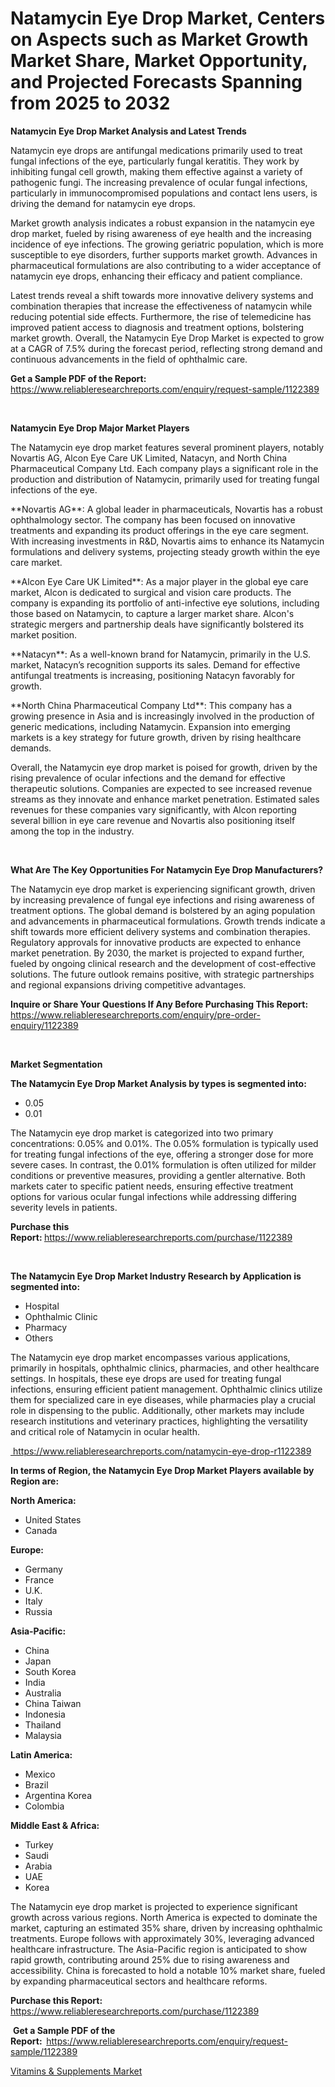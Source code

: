 <p><h1>Natamycin Eye Drop Market, Centers on Aspects such as Market Growth Market Share, Market Opportunity, and Projected Forecasts Spanning from 2025 to 2032</h1></p><p><strong>Natamycin Eye Drop Market Analysis and Latest Trends</strong></p>
<p><p>Natamycin eye drops are antifungal medications primarily used to treat fungal infections of the eye, particularly fungal keratitis. They work by inhibiting fungal cell growth, making them effective against a variety of pathogenic fungi. The increasing prevalence of ocular fungal infections, particularly in immunocompromised populations and contact lens users, is driving the demand for natamycin eye drops.</p><p>Market growth analysis indicates a robust expansion in the natamycin eye drop market, fueled by rising awareness of eye health and the increasing incidence of eye infections. The growing geriatric population, which is more susceptible to eye disorders, further supports market growth. Advances in pharmaceutical formulations are also contributing to a wider acceptance of natamycin eye drops, enhancing their efficacy and patient compliance.</p><p>Latest trends reveal a shift towards more innovative delivery systems and combination therapies that increase the effectiveness of natamycin while reducing potential side effects. Furthermore, the rise of telemedicine has improved patient access to diagnosis and treatment options, bolstering market growth. Overall, the Natamycin Eye Drop Market is expected to grow at a CAGR of 7.5% during the forecast period, reflecting strong demand and continuous advancements in the field of ophthalmic care.</p></p>
<p><strong>Get a Sample PDF of the Report:&nbsp;</strong> <a href="https://www.reliableresearchreports.com/enquiry/request-sample/1122389?utm_campaign=3319&utm_medium=2&utm_source=Github&utm_content=ia&utm_term=08032025&utm_id=natamycin-eye-drop">https://www.reliableresearchreports.com/enquiry/request-sample/1122389</a></p>
<p>&nbsp;</p>
<p><strong>Natamycin Eye Drop Major Market Players</strong></p>
<p><p>The Natamycin eye drop market features several prominent players, notably Novartis AG, Alcon Eye Care UK Limited, Natacyn, and North China Pharmaceutical Company Ltd. Each company plays a significant role in the production and distribution of Natamycin, primarily used for treating fungal infections of the eye.</p><p>**Novartis AG**: A global leader in pharmaceuticals, Novartis has a robust ophthalmology sector. The company has been focused on innovative treatments and expanding its product offerings in the eye care segment. With increasing investments in R&D, Novartis aims to enhance its Natamycin formulations and delivery systems, projecting steady growth within the eye care market.</p><p>**Alcon Eye Care UK Limited**: As a major player in the global eye care market, Alcon is dedicated to surgical and vision care products. The company is expanding its portfolio of anti-infective eye solutions, including those based on Natamycin, to capture a larger market share. Alcon's strategic mergers and partnership deals have significantly bolstered its market position.</p><p>**Natacyn**: As a well-known brand for Natamycin, primarily in the U.S. market, Natacyn’s recognition supports its sales. Demand for effective antifungal treatments is increasing, positioning Natacyn favorably for growth.</p><p>**North China Pharmaceutical Company Ltd**: This company has a growing presence in Asia and is increasingly involved in the production of generic medications, including Natamycin. Expansion into emerging markets is a key strategy for future growth, driven by rising healthcare demands.</p><p>Overall, the Natamycin eye drop market is poised for growth, driven by the rising prevalence of ocular infections and the demand for effective therapeutic solutions. Companies are expected to see increased revenue streams as they innovate and enhance market penetration. Estimated sales revenues for these companies vary significantly, with Alcon reporting several billion in eye care revenue and Novartis also positioning itself among the top in the industry.</p></p>
<p>&nbsp;</p>
<p><strong>What Are The Key Opportunities For Natamycin Eye Drop Manufacturers?</strong></p>
<p><p>The Natamycin eye drop market is experiencing significant growth, driven by increasing prevalence of fungal eye infections and rising awareness of treatment options. The global demand is bolstered by an aging population and advancements in pharmaceutical formulations. Growth trends indicate a shift towards more efficient delivery systems and combination therapies. Regulatory approvals for innovative products are expected to enhance market penetration. By 2030, the market is projected to expand further, fueled by ongoing clinical research and the development of cost-effective solutions. The future outlook remains positive, with strategic partnerships and regional expansions driving competitive advantages.</p></p>
<p><strong>Inquire or Share Your Questions If Any Before Purchasing This Report:</strong> <a href="https://www.reliableresearchreports.com/enquiry/pre-order-enquiry/1122389?utm_campaign=3319&utm_medium=2&utm_source=Github&utm_content=ia&utm_term=08032025&utm_id=natamycin-eye-drop">https://www.reliableresearchreports.com/enquiry/pre-order-enquiry/1122389</a></p>
<p>&nbsp;</p>
<p><strong>Market Segmentation</strong></p>
<p><strong>The Natamycin Eye Drop Market Analysis by types is segmented into:</strong></p>
<p><ul><li>0.05</li><li>0.01</li></ul></p>
<p><p>The Natamycin eye drop market is categorized into two primary concentrations: 0.05% and 0.01%. The 0.05% formulation is typically used for treating fungal infections of the eye, offering a stronger dose for more severe cases. In contrast, the 0.01% formulation is often utilized for milder conditions or preventive measures, providing a gentler alternative. Both markets cater to specific patient needs, ensuring effective treatment options for various ocular fungal infections while addressing differing severity levels in patients.</p></p>
<p><strong>Purchase this Report:&nbsp;</strong><a href="https://www.reliableresearchreports.com/purchase/1122389?utm_campaign=3319&utm_medium=2&utm_source=Github&utm_content=ia&utm_term=08032025&utm_id=natamycin-eye-drop">https://www.reliableresearchreports.com/purchase/1122389</a></p>
<p>&nbsp;</p>
<p><strong>The Natamycin Eye Drop Market Industry Research by Application is segmented into:</strong></p>
<p><ul><li>Hospital</li><li>Ophthalmic Clinic</li><li>Pharmacy</li><li>Others</li></ul></p>
<p><p>The Natamycin eye drop market encompasses various applications, primarily in hospitals, ophthalmic clinics, pharmacies, and other healthcare settings. In hospitals, these eye drops are used for treating fungal infections, ensuring efficient patient management. Ophthalmic clinics utilize them for specialized care in eye diseases, while pharmacies play a crucial role in dispensing to the public. Additionally, other markets may include research institutions and veterinary practices, highlighting the versatility and critical role of Natamycin in ocular health.</p></p>
<p><a href="https://www.reliableresearchreports.com/natamycin-eye-drop-r1122389?utm_campaign=3319&utm_medium=2&utm_source=Github&utm_content=ia&utm_term=08032025&utm_id=natamycin-eye-drop">&nbsp;https://www.reliableresearchreports.com/natamycin-eye-drop-r1122389</a></p>
<p><strong>In terms of Region, the Natamycin Eye Drop Market Players available by Region are:</strong></p>
<p>
    <p> <strong> North America: </strong>
        <ul>
            <li>United States</li>
            <li>Canada</li>
        </ul>
        </p> 
    <p> <strong> Europe: </strong>
        <ul>
            <li>Germany</li>
            <li>France</li>
            <li>U.K.</li>
            <li>Italy</li>
            <li>Russia</li>
        </ul>
        </p> 
    <p> <strong> Asia-Pacific: </strong>
        <ul>
            <li>China</li>
            <li>Japan</li>
            <li>South Korea</li>
            <li>India</li>
            <li>Australia</li>
            <li>China Taiwan</li>
            <li>Indonesia</li>
            <li>Thailand</li>
            <li>Malaysia</li>
        </ul>
        </p> 
    <p> <strong> Latin America: </strong>
        <ul>
            <li>Mexico</li>
            <li>Brazil</li>
            <li>Argentina Korea</li>
            <li>Colombia</li>
        </ul>
        </p> 
    <p> <strong> Middle East & Africa: </strong>
        <ul>
            <li>Turkey</li>
            <li>Saudi</li>
            <li>Arabia</li>
            <li>UAE</li>
            <li>Korea</li>
        </ul>
    </p>
    </p>
<p><p>The Natamycin eye drop market is projected to experience significant growth across various regions. North America is expected to dominate the market, capturing an estimated 35% share, driven by increasing ophthalmic treatments. Europe follows with approximately 30%, leveraging advanced healthcare infrastructure. The Asia-Pacific region is anticipated to show rapid growth, contributing around 25% due to rising awareness and accessibility. China is forecasted to hold a notable 10% market share, fueled by expanding pharmaceutical sectors and healthcare reforms.</p></p>
<p><strong>Purchase this Report: </strong><a href="https://www.reliableresearchreports.com/purchase/1122389?utm_campaign=3319&utm_medium=2&utm_source=Github&utm_content=ia&utm_term=08032025&utm_id=natamycin-eye-drop">https://www.reliableresearchreports.com/purchase/1122389</a></p>
<p>&nbsp;<strong>Get a Sample PDF of the Report:&nbsp;&nbsp;</strong><a href="https://www.reliableresearchreports.com/enquiry/request-sample/1122389?utm_campaign=3319&utm_medium=2&utm_source=Github&utm_content=ia&utm_term=08032025&utm_id=natamycin-eye-drop">https://www.reliableresearchreports.com/enquiry/request-sample/1122389</a></p>
<p><strong></strong></p>
<p><p><a href="https://github.com/leijavaagexo/Market-Research-Report-List-1/blob/main/vitamins-supplements-market.md?utm_campaign=3319&utm_medium=2&utm_source=Github&utm_content=ia&utm_term=08032025&utm_id=natamycin-eye-drop">Vitamins & Supplements Market</a></p></p>